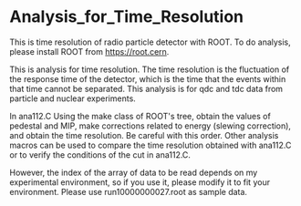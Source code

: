 # Analysis_for_Time_Resolution

This is time resolution of radio particle detector with ROOT. 
To do analysis, please install ROOT from https://root.cern.

This is analysis for time resolution.
The time resolution is the fluctuation of the response time of the detector, which is the time that the events within that time cannot be separated.
This analysis is for qdc and tdc data from particle and nuclear experiments.

In ana112.C Using the make class of ROOT's tree, obtain the values of pedestal and MIP, make corrections related to energy (slewing correction), and obtain the time resolution.
Be careful with this order.
Other analysis macros can be used to compare the time resolution obtained with ana112.C or to verify the conditions of the cut in ana112.C.

However, the index of the array of data to be read depends on my experimental environment, so if you use it, please modify it to fit your environment.
Please use run10000000027.root as sample data.
